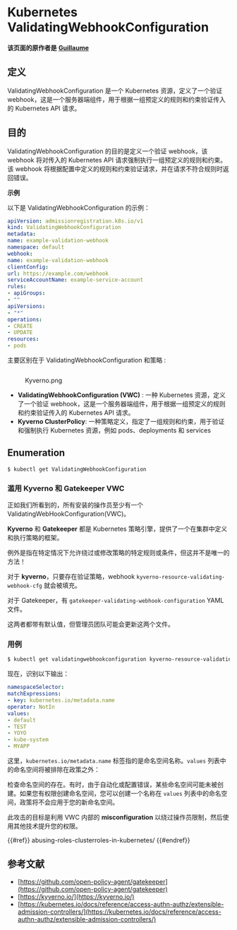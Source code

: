 # Kubernetes ValidatingWebhookConfiguration

**该页面的原作者是** [**Guillaume**](https://www.linkedin.com/in/guillaume-chapela-ab4b9a196)

## 定义

ValidatingWebhookConfiguration 是一个 Kubernetes 资源，定义了一个验证 webhook，这是一个服务器端组件，用于根据一组预定义的规则和约束验证传入的 Kubernetes API 请求。

## 目的

ValidatingWebhookConfiguration 的目的是定义一个验证 webhook，该 webhook 将对传入的 Kubernetes API 请求强制执行一组预定义的规则和约束。该 webhook 将根据配置中定义的规则和约束验证请求，并在请求不符合规则时返回错误。

**示例**

以下是 ValidatingWebhookConfiguration 的示例：
```yaml
apiVersion: admissionregistration.k8s.io/v1
kind: ValidatingWebhookConfiguration
metadata:
name: example-validation-webhook
namespace: default
webhook:
name: example-validation-webhook
clientConfig:
url: https://example.com/webhook
serviceAccountName: example-service-account
rules:
- apiGroups:
- ""
apiVersions:
- "*"
operations:
- CREATE
- UPDATE
resources:
- pods
```
主要区别在于 ValidatingWebhookConfiguration 和策略 :&#x20;

<figure><img src="../../images/Kyverno.png" alt=""><figcaption><p>Kyverno.png</p></figcaption></figure>

- **ValidatingWebhookConfiguration (VWC)** : 一种 Kubernetes 资源，定义了一个验证 webhook，这是一个服务器端组件，用于根据一组预定义的规则和约束验证传入的 Kubernetes API 请求。
- **Kyverno ClusterPolicy**: 一种策略定义，指定了一组规则和约束，用于验证和强制执行 Kubernetes 资源，例如 pods、deployments 和 services

## Enumeration
```
$ kubectl get ValidatingWebhookConfiguration
```
### 滥用 Kyverno 和 Gatekeeper VWC

正如我们所看到的，所有安装的操作员至少有一个 ValidatingWebHookConfiguration(VWC)。

**Kyverno** 和 **Gatekeeper** 都是 Kubernetes 策略引擎，提供了一个在集群中定义和执行策略的框架。

例外是指在特定情况下允许绕过或修改策略的特定规则或条件，但这并不是唯一的方法！

对于 **kyverno**，只要存在验证策略，webhook `kyverno-resource-validating-webhook-cfg` 就会被填充。

对于 Gatekeeper，有 `gatekeeper-validating-webhook-configuration` YAML 文件。

这两者都带有默认值，但管理员团队可能会更新这两个文件。

### 用例
```bash
$ kubectl get validatingwebhookconfiguration kyverno-resource-validating-webhook-cfg -o yaml
```
现在，识别以下输出：
```yaml
namespaceSelector:
matchExpressions:
- key: kubernetes.io/metadata.name
operator: NotIn
values:
- default
- TEST
- YOYO
- kube-system
- MYAPP
```
这里，`kubernetes.io/metadata.name` 标签指的是命名空间名称。`values` 列表中的命名空间将被排除在政策之外：

检查命名空间的存在。有时，由于自动化或配置错误，某些命名空间可能未被创建。如果您有权限创建命名空间，您可以创建一个名称在 `values` 列表中的命名空间，政策将不会应用于您的新命名空间。

此攻击的目标是利用 VWC 内部的 **misconfiguration** 以绕过操作员限制，然后使用其他技术提升您的权限。

{{#ref}}
abusing-roles-clusterroles-in-kubernetes/
{{#endref}}

## 参考文献

- [https://github.com/open-policy-agent/gatekeeper](https://github.com/open-policy-agent/gatekeeper)
- [https://kyverno.io/](https://kyverno.io/)
- [https://kubernetes.io/docs/reference/access-authn-authz/extensible-admission-controllers/](https://kubernetes.io/docs/reference/access-authn-authz/extensible-admission-controllers/)
